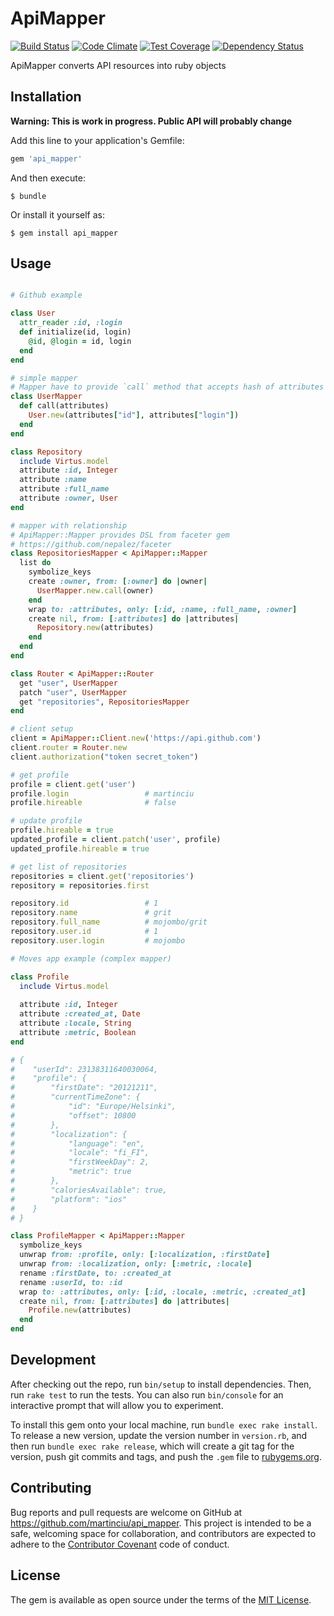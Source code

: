# ApiMapper

[![Build Status](https://travis-ci.org/martinciu/api_mapper.svg?branch=master)](https://travis-ci.org/martinciu/api_mapper)
[![Code Climate](https://codeclimate.com/github/martinciu/api_mapper/badges/gpa.svg)](https://codeclimate.com/github/martinciu/api_mapper)
[![Test Coverage](https://codeclimate.com/github/martinciu/api_mapper/badges/coverage.svg)](https://codeclimate.com/github/martinciu/api_mapper/coverage)
[![Dependency Status](https://gemnasium.com/martinciu/api_mapper.svg)](https://gemnasium.com/martinciu/api_mapper)

ApiMapper converts API resources into ruby objects

## Installation

**Warning: This is work in progress. Public API will probably change** 

Add this line to your application's Gemfile:

```ruby
gem 'api_mapper'
```

And then execute:

    $ bundle

Or install it yourself as:

    $ gem install api_mapper

## Usage

```ruby

# Github example

class User
  attr_reader :id, :login
  def initialize(id, login)
    @id, @login = id, login
  end
end

# simple mapper
# Mapper have to provide `call` method that accepts hash of attributes
class UserMapper
  def call(attributes)
    User.new(attributes["id"], attributes["login"])
  end
end

class Repository
  include Virtus.model
  attribute :id, Integer
  attribute :name
  attribute :full_name
  attribute :owner, User
end

# mapper with relationship
# ApiMapper::Mapper provides DSL from faceter gem
# https://github.com/nepalez/faceter
class RepositoriesMapper < ApiMapper::Mapper
  list do
    symbolize_keys
    create :owner, from: [:owner] do |owner|
      UserMapper.new.call(owner)
    end
    wrap to: :attributes, only: [:id, :name, :full_name, :owner]
    create nil, from: [:attributes] do |attributes|
      Repository.new(attributes)
    end
  end
end

class Router < ApiMapper::Router
  get "user", UserMapper
  patch "user", UserMapper
  get "repositories", RepositoriesMapper
end

# client setup
client = ApiMapper::Client.new('https://api.github.com')
client.router = Router.new
client.authorization("token secret_token")

# get profile
profile = client.get('user')
profile.login                 # martinciu
profile.hireable              # false

# update profile
profile.hireable = true
updated_profile = client.patch('user', profile)
updated_profile.hireable = true

# get list of repositories
repositories = client.get('repositories')
repository = repositories.first

repository.id                 # 1
repository.name               # grit
repository.full_name          # mojombo/grit
repository.user.id            # 1
repository.user.login         # mojombo

# Moves app example (complex mapper)

class Profile
  include Virtus.model
  
  attribute :id, Integer
  attribute :created_at, Date
  attribute :locale, String
  attribute :metric, Boolean
end

# {
#    "userId": 23138311640030064,
#    "profile": {
#        "firstDate": "20121211",
#        "currentTimeZone": {
#            "id": "Europe/Helsinki",
#            "offset": 10800
#        },
#        "localization": {
#            "language": "en",
#            "locale": "fi_FI",
#            "firstWeekDay": 2,
#            "metric": true
#        },
#        "caloriesAvailable": true,
#        "platform": "ios"
#    }
# }

class ProfileMapper < ApiMapper::Mapper
  symbolize_keys
  unwrap from: :profile, only: [:localization, :firstDate]
  unwrap from: :localization, only: [:metric, :locale]
  rename :firstDate, to: :created_at
  rename :userId, to: :id
  wrap to: :attributes, only: [:id, :locale, :metric, :created_at]
  create nil, from: [:attributes] do |attributes|
    Profile.new(attributes)
  end
end
```

## Development

After checking out the repo, run `bin/setup` to install dependencies. Then, run `rake test` to run the tests. You can also run `bin/console` for an interactive prompt that will allow you to experiment.

To install this gem onto your local machine, run `bundle exec rake install`. To release a new version, update the version number in `version.rb`, and then run `bundle exec rake release`, which will create a git tag for the version, push git commits and tags, and push the `.gem` file to [rubygems.org](https://rubygems.org).

## Contributing

Bug reports and pull requests are welcome on GitHub at https://github.com/martinciu/api_mapper. This project is intended to be a safe, welcoming space for collaboration, and contributors are expected to adhere to the [Contributor Covenant](contributor-covenant.org) code of conduct.


## License

The gem is available as open source under the terms of the [MIT License](http://opensource.org/licenses/MIT).

